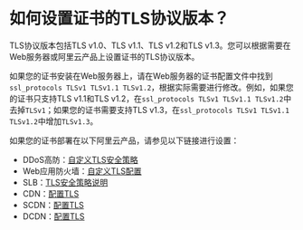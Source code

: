 # 如何设置证书的TLS协议版本？

TLS协议版本包括TLS v1.0、TLS v1.1、TLS v1.2和TLS v1.3。您可以根据需要在Web服务器或阿里云产品上设置证书的TLS协议版本。

如果您的证书安装在Web服务器上，请在Web服务器的证书配置文件中找到`ssl_protocols TLSv1 TLSv1.1 TLSv1.2`，根据实际需要进行修改。例如，如果您的证书只支持TLS v1.1和TLS v1.2，在`ssl_protocols TLSv1 TLSv1.1 TLSv1.2`中去掉`TLSv1`；如果您的证书需要支持TLS v1.3，在`ssl_protocols TLSv1 TLSv1.1 TLSv1.2`中增加`TLSv1.3`。

如果您的证书部署在以下阿里云产品，请参见以下链接进行设置：

-   DDoS高防：[自定义TLS安全策略](/cn.zh-CN/DDoS高防（新BGP&国际）用户指南/接入DDoS高防/域名接入/自定义TLS安全策略.md)
-   Web应用防火墙：[自定义TLS配置](/cn.zh-CN/接入WAF/自定义TLS配置.md)
-   SLB：[TLS安全策略说明](/cn.zh-CN/传统型负载均衡CLB/CLB用户指南/监听/TLS安全策略说明.md)
-   CDN：[配置TLS](/cn.zh-CN/域名管理/HTTPS配置/配置TLS.md)
-   SCDN：[配置TLS]()
-   DCDN：[配置TLS]()

